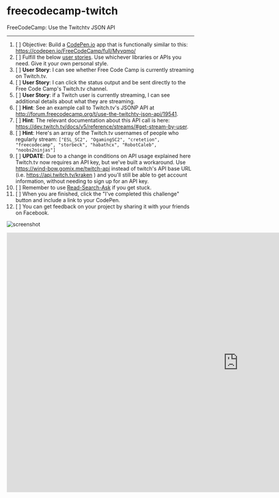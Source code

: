 # freecodecamp-twitch
FreeCodeCamp: Use the Twitchtv JSON API

- - -

1. [ ] Objective: Build a [CodePen.io](https://codepen.io/) app that is
functionally similar to this: https://codepen.io/FreeCodeCamp/full/Myvqmo/
2. [ ] Fulfill the below [user stories](https://en.wikipedia.org/wiki/User_story).
Use whichever libraries or APIs you need. Give it your own personal style.
3. [ ] **User Story**: I can see whether Free Code Camp is currently streaming on Twitch.tv.
4. [ ] **User Story**: I can click the status output and be sent directly to
the Free Code Camp's Twitch.tv channel.
5. [ ] **User Story**: if a Twitch user is currently streaming, I can see additional
details about what they are streaming.
6. [ ] **Hint**: See an example call to Twitch.tv's JSONP API at http://forum.freecodecamp.org/t/use-the-twitchtv-json-api/19541.
7. [ ] **Hint**: The relevant documentation about this API call is here: https://dev.twitch.tv/docs/v5/reference/streams/#get-stream-by-user.
8. [ ] **Hint**: Here's an array of the Twitch.tv usernames of people who regularly stream:
`["ESL_SC2", "OgamingSC2", "cretetion", "freecodecamp", "storbeck", "habathcx", "RobotCaleb", "noobs2ninjas"]`
9. [ ] **UPDATE**: Due to a change in conditions on API usage explained here
Twitch.tv now requires an API key, but we've built a workaround. Use
https://wind-bow.gomix.me/twitch-api instead of twitch's API base URL
(i.e. https://api.twitch.tv/kraken ) and you'll still be able to get account
information, without needing to sign up for an API key.
10. [ ] Remember to use [Read-Search-Ask](http://forum.freecodecamp.org/t/how-to-get-help-when-you-are-stuck/19514)
if you get stuck.
11. [ ] When you are finished, click the "I've completed this challenge" button and
include a link to your CodePen.
12. [ ] You can get feedback on your project by sharing it with your friends on Facebook.


![screenshot](https://i.imgur.com/EpNY02U.png)

<iframe width="1243" height="699" src="https://www.youtube.com/embed/6WrbY1d-IHI" frameborder="0" allowfullscreen=""></iframe>
